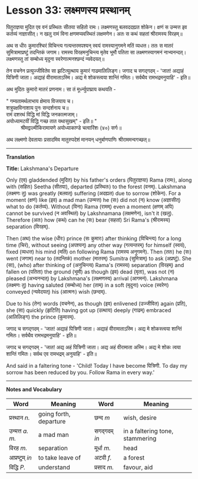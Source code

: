 # Lesson 33: लक्ष्मणस्य प्रस्थानम्

पितुराज्ञया मुदित एव वनं प्रस्थितः सीतया सहितो रामः। लक्ष्मणस्तु बलवददह्यत शोकेन। क्षणं स उन्मत्त इव कर्तव्यं नाज्ञासीत्। न खलु रामं विना क्षणमप्यवस्थितं लक्षमणेन। अतः स कथं सहतां श्रीरामस्य विरहम्॥

अथ स धीरः कुमारश्चिरं विचिन्त्य गत्यन्तरमपश्यन् स्वयं रामस्यानुगमने मतिं व्यधत्त। ततः स मातरं सुमित्रामाप्रष्टुं तदन्तिकं जगाम। रामस्य विरहमनुचिन्त्य मृतेव भूमौ पतिता सा लक्ष्मणस्यागमनं नाभ्यनन्दत्। लक्ष्मणस्तु तां सम्बोध्य मृदुना स्वरेणात्मनश्छन्दं न्यवेदयत्‌॥

तेन वचनेन प्रत्युज्जीवितेव सा झटित्युत्थाय कुमारं गाढमालिलिङ्ग। जगाद च सगद्गदम् - 'जात! अद्याहं पित्रिणी जाता। अद्याहं वीरामाताऽस्मि। अद्य मे शोकस्त्वया शान्तिं गमितः। सर्वथैव रामभद्रमनुयाहि' - इति॥

अथ मुदितः कुमारो मातरं प्रणनाम। सा तं मूर्ध्न्युपाघ्राय कथयति - 

"
गम्यतामर्थलाभाय क्षेमाय विजयाय च। <br>
शत्रुपक्षविनाशाय पुनः सन्दर्शनाय च॥ <br>
रामं दशरथं विद्धि मां विद्धि जनकात्मजाम्। <br>
अयोध्यामटवीं विद्धि गच्छ तात यथासुखम्" - इति॥
"<Br>
&nbsp; &nbsp; &nbsp; &nbsp; &nbsp; श्रीमद्वाल्मीकिरामायणे अयोध्याकाण्डे चत्वारिंशः (४०) सर्गः॥

अथ लक्ष्मणो देवतायाः प्रसादमिव मातुरुपदेशं मानयन् धनुर्बाणपाणिः श्रीराममन्वगच्छत्॥

---

**Translation**

**Title:** Lakshmana's Departure

Only (एव) gladdended (मुदित) by his father's orders (पितुराज्ञया) Rama (रामः),
along with (सहितः) Seetha (सीतया), departed (प्रस्थितः) to the forest (वनम्).
Lakshmana (लक्ष्मणः तु) was greatly (बलवत्) suffering (अदह्यत) due to sorrow
(शोकेन). For a moment (क्षणं) like (इव) a mad man (उन्मत्त) he (सः) did not (न)
know (अज्ञासीत्) what to do (कर्तव्यं). Without (विना) Rama (रामम्) even a
moment (क्षणम् अपि) cannot be survived (न अवस्थितं) by Lakshnamana (लक्षमणेन),
isn't it (खलु). Therefore (अतः) how (कथं) can he (सः) bear (सहतां) Sri Rama's
(श्रीरामस्य) separation (विरहम्).

Then (अथ) the wise (धीरः) prince (सः कुमारः) after thinking (विचिन्त्य) for a
long time (चिरं), without seeing (अपश्यन्) any other way (गत्यन्तरम्) for
himself (स्वयं), fixed (व्यधत्त) his mind (मतिं) on following Rama (रामस्य
अनुगमने). Then (ततः) he (सः) went (जगाम) near to (तदन्तिकं) mother (मातरम्)
Sumitra (सुमित्राम्) to ask (अप्रष्टुं). She (सा), (who) after thinking of
(अनुचिन्त्य) Rama's (रामस्य) separation (विरहम्) and fallen on (पतिता) the
ground (भूमौ) as though (इव) dead (मृता), was not (न) pleased (अभ्यनन्दत्) by
Lakshmana's (लक्ष्मणस्य) arrival (आगमनं). Lakshmana (लक्ष्मणः तु) having saluted
(सम्बोध्य) her (ताम्) in a soft (मृदुना) voice (स्वरेण) conveyed (न्यवेदयत्‌)
his (आत्मनः) wish (छन्दम्).

Due to his (तेन) words (वचनेन), as though (इव) enlivened (उज्जीवित) again (प्रति), she (सा) quickly (झटिति) having got up (उत्थाय) deeply (गाढम्) embraced (आलिलिङ्ग) the prince (कुमारम्).


जगाद च सगद्गदम् - 'जात! अद्याहं पित्रिणी जाता। अद्याहं वीरामाताऽस्मि। अद्य मे शोकस्त्वया शान्तिं गमितः। सर्वथैव रामभद्रमनुयाहि' - इति॥

जगाद च सगद्गदम् - 'जात! अद्य अहं पित्रिणी जाता। अद्य अहं वीरामाता अस्मि। अद्य मे शोकः त्वया शान्तिं गमितः। सर्वथ एव रामभद्रम् अनुयाहि' - इति॥

And said in a faltering tone - 'Child! Today I have become पित्रिणी. To day my sorrow has been reduced by you. Follow Rama in every way.'

---

**Notes and Vocabulary**

| **Word** | **Meaning** | **Word** | **Meaning** |  
| --- | --- | --- | --- |
| प्रस्थान *n.* | going forth, departure | छन्द *m* | wish, desire |
| उन्मत्त *a. m.* | a mad man | सगद्गदम् *in* | in a faltering tone, stammering |
| विरह *m.* | separation | मूर्धा *m.* | head |
| आप्रष्टुम् *in* | to take leave of | अटवी *f.* | a forest |
| विद्धि *P.* | understand | प्रसाद *m.* | favour, aid | 